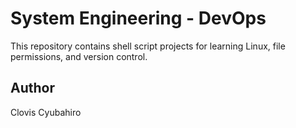 # System Engineering - DevOps

This repository contains shell script projects for learning Linux, file permissions, and version control.
## Author
Clovis Cyubahiro
